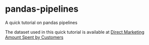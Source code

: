 # pandas-pipelines

A quick tutorial on pandas pipelines

The dataset used in this quick tutorial is available at [Direct Marketing Amount Spent by Customers](https://www.kaggle.com/yoghurtpatil/direct-marketing)
